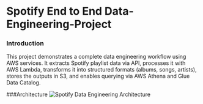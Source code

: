 # Spotify End to End Data-Engineering-Project
### Introduction
This project demonstrates a complete data engineering workflow using AWS services. It extracts Spotify playlist data via API, processes it with AWS Lambda, transforms it into structured formats (albums, songs, artists), stores the outputs in S3, and enables querying via AWS Athena and Glue Data Catalog.

###Architecture
 ![Spotify Data Engineering Architecture](https://github.com/ramyache10/Spotify-Data-Engineering-Project/blob/main/Architecture_diagram.pn)
